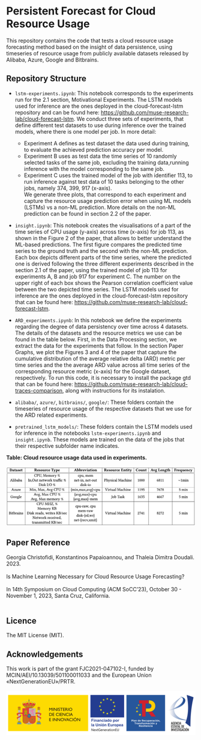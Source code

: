 # Persistent Forecast for Cloud Resource Usage
This repository contains the code that tests a cloud resource usage forecasting method based on the insight of data persistence, using timeseries of resource usage from publicly available datasets released by Alibaba, Azure, Google and Bitbrains.

## Repository Structure <br />

* `lstm-experiments.ipynb`: This notebook corresponds to the experiments run for the 2.1 section, Motivational Experiments. The LSTM models used for inference are the ones deployed in the cloud-forecast-lstm repository and can be found here: https://github.com/muse-research-lab/cloud-forecast-lstm. 
We conduct three sets of experiments, that define different test datasets to use during inference over the trained models, where there is one model per job. In more detail:
    * Experiment A defines as test dataset the data used during training, to evaluate the achieved prediction accuracy per model.
    * Experiment B uses as test data the time series of 10 randomly selected tasks of the same job, excluding the training data,running inference with the model corresponding to the same job.
    * Experiment C uses the trained model of the job with identifier 113, to run inference against test data of 10 tasks belonging to the other jobs, namely 374, 399, 917 (x-axis).     
We generate three plots, that correspond to each experiment and capture the resource usage prediction error when using ML models (LSTMs) vs a non-ML prediction. More details on the non-ML prediction can be found in section 2.2 of the paper.

* `insight.ipynb`: This notebook creates the visualisations of a part of the time series of CPU usage (y-axis) across time (x-axis) for job 113, as shown in the Figure 2 of the paper, that allows to better understand the ML-based predictions. The first figure compares the predicted time series to the ground truth and the second with the non-ML prediction. Each box depicts different parts of the time series, where the predicted one is derived following the three different experiments described in the section 2.1 of the paper, using the trained model of job 113 for experiments A, B and job 917 for experiment C. The number on the upper right of each box shows the Pearson correlation coefficient value between the two depicted time series. The LSTM models used for inference are the ones deployed in the cloud-forecast-lstm repository that can be found here: https://github.com/muse-research-lab/cloud-forecast-lstm. 

* `ARD_experiments.ipynb`: In this notebook we define the experiments regarding the degree of data persistency over time across 4 datasets. The details of the datasets and the resource metrics we use can be found in the table below. First, in the Data Processing section, we extract the data for the experiments that follow. In the section Paper Graphs, we plot the Figures 3 and 4 of the paper that capture the cumulative distribution of the average relative delta (ARD) metric per time series and the the average ARD value across all time series of the corresponding resource metric (x-axis) for the Google dataset, respectively. To run this code, it is necessary to install the package gtd that can be found here: https://github.com/muse-research-lab/cloud-traces-comparison, along with instructions for its instalation. <br /> 

* `alibaba/`, `azure/`, `bitbrains/`, `google/`: These folders contain the timeseries of resource usage of the respective datasets that we use for the ARD related experiments.
* `pretrained_lstm_models/`: These folders contain the LSTM models used for inference in the notebooks `lstm-experiments.ipynb` and `insight.ipynb`. These models are trained on the data of the jobs that their respective subfolder name indicates. 

**Table: Cloud resource usage data used in experiments.**  <br />  <br /> 
<img src="docs/images/Cloud Resource Usage Data.png" width="1000"/> 


## Paper Reference <br />
Georgia Christofidi, Konstantinos Papaioannou, and Thaleia Dimitra Doudali. 2023. <br /><br /> Is Machine Learning Necessary for Cloud Resource
Usage Forecasting? <br /><br />  In 14th Symposium on Cloud Computing (ACM SoCC’23), October 30 - November 1, 2023, Santa Cruz, California.  <br /> <br /> 

## Licence <br />
The MIT License (MIT).
 
## Acknowledgements <br />
This work is part of the grant FJC2021-047102-I, funded by MCIN/AEI/10.13039/501100011033 and the European Union «NextGenerationEU»/PRTR.<br />  <br /> 
<img src="docs/images/micin-financiadoUEnextgeneration-prtr-aei-1.png" width="1000"/>
